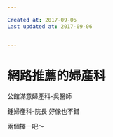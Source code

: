 ```yaml
---

Created at: 2017-09-06
Last updated at: 2017-09-06


---
```


# 網路推薦的婦產科


公館滿意婦產科-吳醫師

鍾婦產科-院長 好像也不錯

兩個擇一吧～


